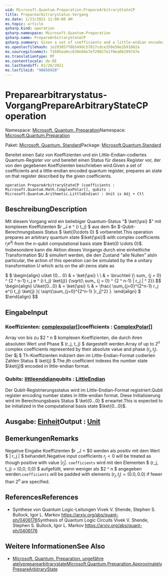 ```yaml
---
uid: Microsoft.Quantum.Preparation.PrepareArbitraryStateCP
title: Preparearbitrarystatus-Vorgang
ms.date: 1/23/2021 12:00:00 AM
ms.topic: article
qsharp.kind: operation
qsharp.namespace: Microsoft.Quantum.Preparation
qsharp.name: PrepareArbitraryStateCP
qsharp.summary: Given a set of coefficients and a little-endian encoded quantum register, prepares an state on that register described by the given coefficients.
ms.openlocfilehash: 1e293057f8b549dc57817cdce350e50e2b91682a
ms.sourcegitcommit: 71605ea9cc630e84e7ef29027e1f0ea06299747e
ms.translationtype: MT
ms.contentlocale: de-DE
ms.lasthandoff: 01/26/2021
ms.locfileid: "98856920"
---
```

# <a name="preparearbitrarystatecp-operation"></a><span data-ttu-id="44768-102">Preparearbitrarystatus-Vorgang</span><span class="sxs-lookup"><span data-stu-id="44768-102">PrepareArbitraryStateCP operation</span></span>

<span data-ttu-id="44768-103">Namespace: [Microsoft. Quantum. Preparation](xref:Microsoft.Quantum.Preparation)</span><span class="sxs-lookup"><span data-stu-id="44768-103">Namespace: [Microsoft.Quantum.Preparation](xref:Microsoft.Quantum.Preparation)</span></span>

<span data-ttu-id="44768-104">Paket: [Microsoft. Quantum. Standard](https://nuget.org/packages/Microsoft.Quantum.Standard)</span><span class="sxs-lookup"><span data-stu-id="44768-104">Package: [Microsoft.Quantum.Standard](https://nuget.org/packages/Microsoft.Quantum.Standard)</span></span>


<span data-ttu-id="44768-105">Bereitet einen Satz von Koeffizienten und ein Little-Endian-codiertes Quantum-Register vor und bereitet einen Status für dieses Register vor, der von den gegebenen Koeffizienten beschrieben wird.</span><span class="sxs-lookup"><span data-stu-id="44768-105">Given a set of coefficients and a little-endian encoded quantum register, prepares an state on that register described by the given coefficients.</span></span>

```qsharp
operation PrepareArbitraryStateCP (coefficients : Microsoft.Quantum.Math.ComplexPolar[], qubits : Microsoft.Quantum.Arithmetic.LittleEndian) : Unit is Adj + Ctl
```


## <a name="description"></a><span data-ttu-id="44768-106">Beschreibung</span><span class="sxs-lookup"><span data-stu-id="44768-106">Description</span></span>

<span data-ttu-id="44768-107">Mit diesem Vorgang wird ein beliebiger Quantum-Status "$ \ket{\psi} $" mit komplexen Koeffizienten $r _J e ^ {i t_j} $ aus dem $n $-Qubit-Berechnungsbasis Status $ \ket{0\cdots 0} $ vorbereitet.</span><span class="sxs-lookup"><span data-stu-id="44768-107">This operation prepares an arbitrary quantum state $\ket{\psi}$ with complex coefficients $r_j e^{i t_j}$ from the $n$-qubit computational basis state $\ket{0 \cdots 0}$.</span></span>
<span data-ttu-id="44768-108">Insbesondere kann die Aktion dieses Vorgangs durch eine einheitliche Transformation $U $ simuliert werden, die den Zustand "alle Nullen" als</span><span class="sxs-lookup"><span data-stu-id="44768-108">In particular, the action of this operation can be simulated by the a unitary transformation $U$ which acts on the all-zeros state as</span></span>

<span data-ttu-id="44768-109">$ $ \begin{align} u\ket {0... 0} & = \ket{\psi} \\ \\ & = \bruchteil {\ sum_ {j = 0} ^ {2 ^ n-1} r_j e ^ {i t_j} \ket{j}} {\sqrt{\ sum_ {j = 0} ^ {2 ^ n-1} | r_j | ^ 2}}.</span><span class="sxs-lookup"><span data-stu-id="44768-109">$$ \begin{align} U\ket{0...0} & = \ket{\psi} \\\\ & = \frac{ \sum_{j=0}^{2^n-1} r_j e^{i t_j} \ket{j} }{ \sqrt{\sum_{j=0}^{2^n-1} |r_j|^2} }.</span></span>
<span data-ttu-id="44768-110">\end{align} $ $</span><span class="sxs-lookup"><span data-stu-id="44768-110">\end{align} $$</span></span>

## <a name="input"></a><span data-ttu-id="44768-111">Eingabe</span><span class="sxs-lookup"><span data-stu-id="44768-111">Input</span></span>

### <a name="coefficients--complexpolar"></a><span data-ttu-id="44768-112">Koeffizienten: [complexpolar](xref:Microsoft.Quantum.Math.ComplexPolar)[]</span><span class="sxs-lookup"><span data-stu-id="44768-112">coefficients : [ComplexPolar](xref:Microsoft.Quantum.Math.ComplexPolar)[]</span></span>

<span data-ttu-id="44768-113">Array von bis zu $2 ^ n $ komplexen Koeffizienten, die durch ihren absoluten Wert und Phase $ (r_j, t_j) $ dargestellt werden.</span><span class="sxs-lookup"><span data-stu-id="44768-113">Array of up to $2^n$ complex coefficients represented by their absolute value and phase $(r_j, t_j)$.</span></span> <span data-ttu-id="44768-114">Der $j $ Th-Koeffizienten indiziert den im Little-Endian-Format codierten Zahlen Status $ \ket{j} $.</span><span class="sxs-lookup"><span data-stu-id="44768-114">The $j$th coefficient indexes the number state $\ket{j}$ encoded in little-endian format.</span></span>


### <a name="qubits--littleendian"></a><span data-ttu-id="44768-115">Qubits: [littleenddian](xref:Microsoft.Quantum.Arithmetic.LittleEndian)</span><span class="sxs-lookup"><span data-stu-id="44768-115">qubits : [LittleEndian](xref:Microsoft.Quantum.Arithmetic.LittleEndian)</span></span>

<span data-ttu-id="44768-116">Der Qubit-Registrierungsstatus wird im Little-Endian-Format registriert.</span><span class="sxs-lookup"><span data-stu-id="44768-116">Qubit register encoding number states in little-endian format.</span></span> <span data-ttu-id="44768-117">Diese Initialisierung wird im Berechnungsbasis Status $ \ket{0...0} $ erwartet.</span><span class="sxs-lookup"><span data-stu-id="44768-117">This is expected to be initialized in the computational basis state $\ket{0...0}$.</span></span>



## <a name="output--unit"></a><span data-ttu-id="44768-118">Ausgabe: [Einheit](xref:microsoft.quantum.lang-ref.unit)</span><span class="sxs-lookup"><span data-stu-id="44768-118">Output : [Unit](xref:microsoft.quantum.lang-ref.unit)</span></span>



## <a name="remarks"></a><span data-ttu-id="44768-119">Bemerkungen</span><span class="sxs-lookup"><span data-stu-id="44768-119">Remarks</span></span>

<span data-ttu-id="44768-120">Negative Eingabe Koeffizienten $r _J < $0 werden als positiv mit dem Wert $ | r_j | $ behandelt.</span><span class="sxs-lookup"><span data-stu-id="44768-120">Negative input coefficients $r_j < 0$ will be treated as though positive with value $|r_j|$.</span></span> <span data-ttu-id="44768-121">`coefficients` wird mit den Elementen $ (r_j, t_j) = (0,0, 0,0) $ aufgefüllt, wenn weniger als $2 ^ n $ angegeben werden.</span><span class="sxs-lookup"><span data-stu-id="44768-121">`coefficients` will be padded with elements $(r_j, t_j) = (0.0, 0.0)$ if fewer than $2^n$ are specified.</span></span>

## <a name="references"></a><span data-ttu-id="44768-122">References</span><span class="sxs-lookup"><span data-stu-id="44768-122">References</span></span>

- <span data-ttu-id="44768-123">Synthese von Quantum Logic-Leitungen Vivek V. Shende, Stephen S. Bullock, Igor L. Markov https://arxiv.org/abs/quant-ph/0406176</span><span class="sxs-lookup"><span data-stu-id="44768-123">Synthesis of Quantum Logic Circuits Vivek V. Shende, Stephen S. Bullock, Igor L. Markov https://arxiv.org/abs/quant-ph/0406176</span></span>

## <a name="see-also"></a><span data-ttu-id="44768-124">Weitere Informationen</span><span class="sxs-lookup"><span data-stu-id="44768-124">See Also</span></span>

- [<span data-ttu-id="44768-125">Microsoft. Quantum. Preparation. ungefähre atelypreparearbitrarystate</span><span class="sxs-lookup"><span data-stu-id="44768-125">Microsoft.Quantum.Preparation.ApproximatelyPrepareArbitraryState</span></span>](xref:Microsoft.Quantum.Preparation.ApproximatelyPrepareArbitraryState)